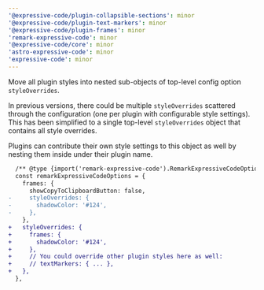 ```yaml
---
'@expressive-code/plugin-collapsible-sections': minor
'@expressive-code/plugin-text-markers': minor
'@expressive-code/plugin-frames': minor
'remark-expressive-code': minor
'@expressive-code/core': minor
'astro-expressive-code': minor
'expressive-code': minor
---
```


Move all plugin styles into nested sub-objects of top-level config option `styleOverrides`.

In previous versions, there could be multiple `styleOverrides` scattered through the configuration (one per plugin with configurable style settings). This has been simplified to a single top-level `styleOverrides` object that contains all style overrides.

Plugins can contribute their own style settings to this object as well by nesting them inside under their plugin name.

```diff lang="js"
  /** @type {import('remark-expressive-code').RemarkExpressiveCodeOptions} */
  const remarkExpressiveCodeOptions = {
    frames: {
      showCopyToClipboardButton: false,
-     styleOverrides: {
-       shadowColor: '#124',
-     },
    },
+   styleOverrides: {
+     frames: {
+       shadowColor: '#124',
+     },
+     // You could override other plugin styles here as well:
+     // textMarkers: { ... },
+   },
  },
```
